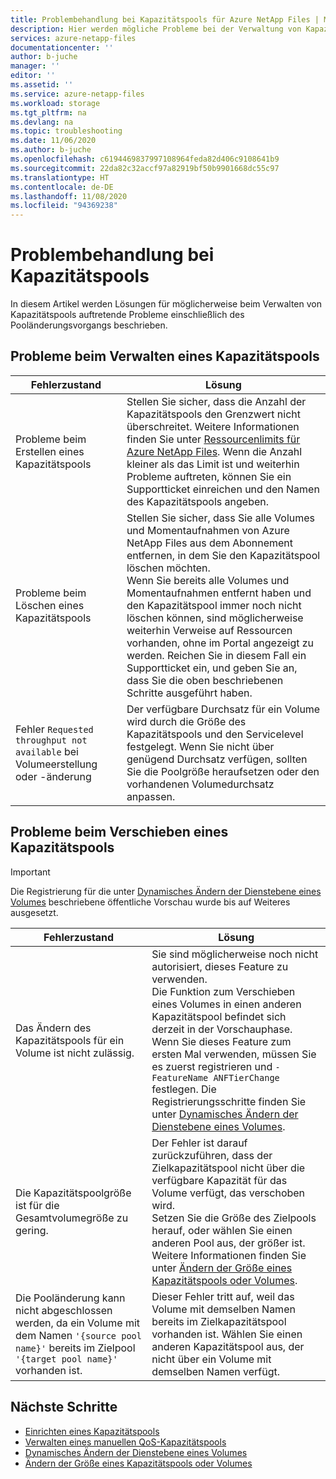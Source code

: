```yaml
---
title: Problembehandlung bei Kapazitätspools für Azure NetApp Files | Microsoft-Dokumentation
description: Hier werden mögliche Probleme bei der Verwaltung von Kapazitätspools beschrieben und Lösungen für diese Probleme angeboten.
services: azure-netapp-files
documentationcenter: ''
author: b-juche
manager: ''
editor: ''
ms.assetid: ''
ms.service: azure-netapp-files
ms.workload: storage
ms.tgt_pltfrm: na
ms.devlang: na
ms.topic: troubleshooting
ms.date: 11/06/2020
ms.author: b-juche
ms.openlocfilehash: c6194469837997108964feda82d406c9108641b9
ms.sourcegitcommit: 22da82c32accf97a82919bf50b9901668dc55c97
ms.translationtype: HT
ms.contentlocale: de-DE
ms.lasthandoff: 11/08/2020
ms.locfileid: "94369238"
---
```

# <a name="troubleshoot-capacity-pool-issues"></a>Problembehandlung bei Kapazitätspools

In diesem Artikel werden Lösungen für möglicherweise beim Verwalten von Kapazitätspools auftretende Probleme einschließlich des Pooländerungsvorgangs beschrieben. 

## <a name="issues-managing-a-capacity-pool"></a>Probleme beim Verwalten eines Kapazitätspools 

|     Fehlerzustand    |     Lösung    |
|-|-|
| Probleme beim Erstellen eines Kapazitätspools |  Stellen Sie sicher, dass die Anzahl der Kapazitätspools den Grenzwert nicht überschreitet. Weitere Informationen finden Sie unter [Ressourcenlimits für Azure NetApp Files](azure-netapp-files-resource-limits.md).  Wenn die Anzahl kleiner als das Limit ist und weiterhin Probleme auftreten, können Sie ein Supportticket einreichen und den Namen des Kapazitätspools angeben. |
| Probleme beim Löschen eines Kapazitätspools  |  Stellen Sie sicher, dass Sie alle Volumes und Momentaufnahmen von Azure NetApp Files aus dem Abonnement entfernen, in dem Sie den Kapazitätspool löschen möchten. <br> Wenn Sie bereits alle Volumes und Momentaufnahmen entfernt haben und den Kapazitätspool immer noch nicht löschen können, sind möglicherweise weiterhin Verweise auf Ressourcen vorhanden, ohne im Portal angezeigt zu werden. Reichen Sie in diesem Fall ein Supportticket ein, und geben Sie an, dass Sie die oben beschriebenen Schritte ausgeführt haben. |
| Fehler `Requested throughput not available` bei Volumeerstellung oder -änderung | Der verfügbare Durchsatz für ein Volume wird durch die Größe des Kapazitätspools und den Servicelevel festgelegt. Wenn Sie nicht über genügend Durchsatz verfügen, sollten Sie die Poolgröße heraufsetzen oder den vorhandenen Volumedurchsatz anpassen. | 

## <a name="issues-moving-a-capacity-pool"></a>Probleme beim Verschieben eines Kapazitätspools 

> [!IMPORTANT] 
> Die Registrierung für die unter [Dynamisches Ändern der Dienstebene eines Volumes](dynamic-change-volume-service-level.md) beschriebene öffentliche Vorschau wurde bis auf Weiteres ausgesetzt.

|     Fehlerzustand    |     Lösung    |
|-|-|
| Das Ändern des Kapazitätspools für ein Volume ist nicht zulässig. | Sie sind möglicherweise noch nicht autorisiert, dieses Feature zu verwenden. <br> Die Funktion zum Verschieben eines Volumes in einen anderen Kapazitätspool befindet sich derzeit in der Vorschauphase. Wenn Sie dieses Feature zum ersten Mal verwenden, müssen Sie es zuerst registrieren und `-FeatureName ANFTierChange` festlegen. Die Registrierungsschritte finden Sie unter [Dynamisches Ändern der Dienstebene eines Volumes](dynamic-change-volume-service-level.md). |
| Die Kapazitätspoolgröße ist für die Gesamtvolumegröße zu gering. |  Der Fehler ist darauf zurückzuführen, dass der Zielkapazitätspool nicht über die verfügbare Kapazität für das Volume verfügt, das verschoben wird.  <br> Setzen Sie die Größe des Zielpools herauf, oder wählen Sie einen anderen Pool aus, der größer ist.  Weitere Informationen finden Sie unter [Ändern der Größe eines Kapazitätspools oder Volumes](azure-netapp-files-resize-capacity-pools-or-volumes.md).   |
|  Die Pooländerung kann nicht abgeschlossen werden, da ein Volume mit dem Namen `'{source pool name}'` bereits im Zielpool `'{target pool name}'` vorhanden ist. | Dieser Fehler tritt auf, weil das Volume mit demselben Namen bereits im Zielkapazitätspool vorhanden ist.  Wählen Sie einen anderen Kapazitätspool aus, der nicht über ein Volume mit demselben Namen verfügt.   | 

## <a name="next-steps"></a>Nächste Schritte  

* [Einrichten eines Kapazitätspools](azure-netapp-files-set-up-capacity-pool.md)
* [Verwalten eines manuellen QoS-Kapazitätspools](manage-manual-qos-capacity-pool.md)
* [Dynamisches Ändern der Dienstebene eines Volumes](dynamic-change-volume-service-level.md)
* [Ändern der Größe eines Kapazitätspools oder Volumes](azure-netapp-files-resize-capacity-pools-or-volumes.md)
